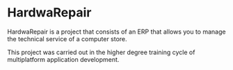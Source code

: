 # HardwaRepair
HardwaRepair is a project that consists of an ERP that allows you to manage the technical service of a computer store.

This project was carried out in the higher degree training cycle of multiplatform application development.

